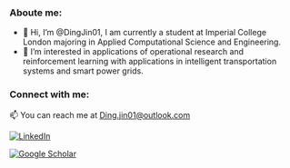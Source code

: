 ### Aboute me:
- 👋 Hi, I’m @DingJin01, I am currently a student at Imperial College London majoring in Applied Computational Science and Engineering.
- 👀 I’m interested in applications of operational research and reinforcement learning with applications in intelligent transportation systems and smart power grids.

### Connect with me:
📫 You can reach me at Ding.jin01@outlook.com

[![LinkedIn](https://img.shields.io/badge/LinkedIn-blue?style=flat&logo=linkedin&logoColor=white)](https://www.linkedin.com/in/ding-jin-icacse23/)

[![Google Scholar](https://img.shields.io/badge/Google%20Scholar-black?style=flat&logo=google-scholar&logoColor=white)](https://scholar.google.com/citations?user=Tjg2l78AAAAJ&hl=en)


<!---
DingJin01/DingJin01 is a ✨ special ✨ repository because its `README.md` (this file) appears on your GitHub profile.
You can click the Preview link to take a look at your changes.
--->

